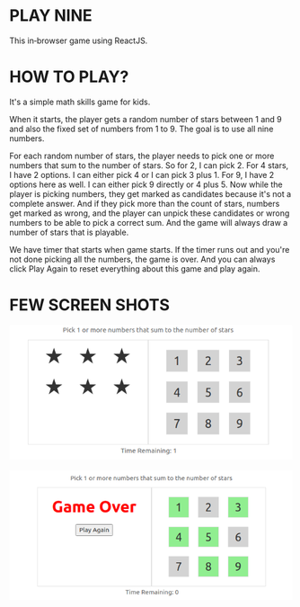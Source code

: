 # PLAY NINE
This in‑browser game using ReactJS. 

# HOW TO PLAY?
It's a simple math skills game for kids.

When it starts, the player gets a random number of stars between 1 and 9 and also the fixed set of numbers from 1 to 9. The goal is to use all nine numbers. 

For each random number of stars, the player needs to pick one or more numbers that sum to the number of stars. So for 2, I can pick 2. For 4 stars, I have 2 options. I can either pick 4 or I can pick 3 plus 1. For 9, I have 2 options here as well. I can either pick 9 directly or 4 plus 5. Now while the player is picking numbers, they get marked as candidates because it's not a complete answer. And if they pick more than the count of stars, numbers get marked as wrong, and the player can unpick these candidates or wrong numbers to be able to pick a correct sum. And the game will always draw a number of stars that is playable. 

We have timer that starts when game starts. If the timer runs out and you're not done picking all the numbers, the game is over. 
And you can always click Play Again to reset everything about this game and play again.

# FEW SCREEN SHOTS

![image.png](images/play_nine_1.png)<br><br>
![image.png](images/play_nine_2.png)<br><br>